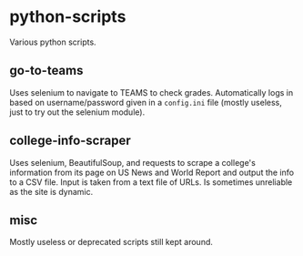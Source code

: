 # python-scripts

Various python scripts.

## go-to-teams

Uses selenium to navigate to TEAMS to check grades. Automatically logs in based on username/password given in a `config.ini` file (mostly useless, just to try out the selenium module).

## college-info-scraper

Uses selenium, BeautifulSoup, and requests to scrape a college's information from its page on US News and World Report and output the info to a CSV file. Input is taken from a text file of URLs. Is sometimes unreliable as the site is dynamic.

## misc

Mostly useless or deprecated scripts still kept around.